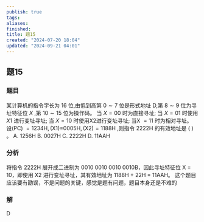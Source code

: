 ```yaml
---
publish: true
tags: 
aliases: 
finished: 
title: 题15
created: "2024-07-20 18:04"
updated: "2024-09-21 04:01"
---
```

## 题15
### 题目
某计算机的指令字长为 16 位,由低到高第 $0 \sim 7$ 位是形式地址 D,第 $8 \sim 9$ 位为寻址特征位 $X$ ,第 ${10} \sim {15}$ 位为操作码。
当 $X = {00}$ 时为直接寻址;
当 $X = {01}$ 时使用 ${X1}$ 进行变址寻址; 当 $X = {10}$ 时使用X2进行变址寻址;
当X $= {11}$ 时为相对寻址。
设(PC) $= {1234}\mathrm{H},( {\mathrm{X}1}) =$${0005}\mathrm{H},( {\mathrm{X}2}) = {1188}\mathrm{H}$ ,则指令 ${2222}\mathrm{H}$ 的有效地址是 ( ) 。
A. ${1256}\mathrm{H}$ 
B. ${0027}\mathrm{H}$ 
C. ${2222}\mathrm{H}$ 
D. ${11}\mathrm{{AAH}}$
### 分析
将指令 2222H 展开成二进制为 0010 0010 0010 0010B，因此寻址特征位 X = 10，即使用 X2 进行变址寻址，其有效地址为 1188H + 22H = 11AAH。 
这个题目应该要有勘误，不是问题的关键，感觉是题有问题，题目本身还是不难的
### 解
D